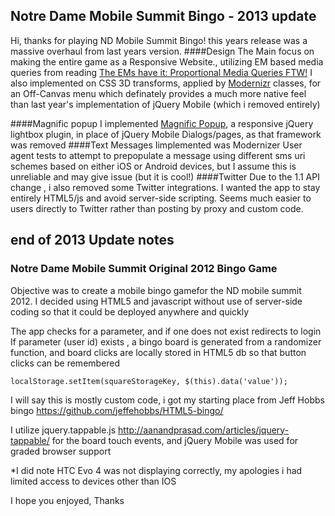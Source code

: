 ## Notre Dame Mobile Summit Bingo - 2013 update
Hi, thanks for playing ND Mobile Summit Bingo! this years release was a massive overhaul from last years version.
####Design
The Main focus on making the entire game as a Responsive Website., utilizing EM based media queries from reading [The EMs have it: Proportional Media Queries FTW!](http://blog.cloudfour.com/the-ems-have-it-proportional-media-queries-ftw/ "Title")
I also implemented on CSS 3D transforms, applied by [Modernizr](http://modernizr.com, "Title") classes, for an Off-Canvas menu which definately provides a much more native feel than last year's implementation of jQuery Mobile (which i removed entirely)

####Magnific popup
I implemented [Magnific Popup](http://dimsemenov.com/plugins/magnific-popup/, "Title"), a responsive jQuery lightbox plugin, in place of jQuery Mobile Dialogs/pages, as that framework was removed
####Text Messages
Iimplemented was Modernizer User agent tests to attempt to prepopulate a message using different sms uri schemes based on either iOS or Android devices, but I assume this is unreliable and may give issue (but it is cool!)
####Twitter
Due to the 1.1 API change , i also removed some Twitter integrations. I wanted the app to stay entirely HTML5/js and avoid server-side scripting. Seems much easier to  users directly to Twitter rather than posting by proxy and custom code.

## end of 2013 Update notes


### Notre Dame Mobile Summit Original 2012 Bingo Game 
Objective was to create a mobile bingo gamefor the ND mobile summit 2012. 
I decided using HTML5 and javascript without use of server-side coding so that it could be deployed anywhere and quickly

The app checks for a parameter, and if one does not exist redirects to login
If parameter (user id) exists , a bingo board is generated from a randomizer function, and board clicks are locally stored in HTML5 db so that button clicks can be remembered
```JS
localStorage.setItem(squareStorageKey, $(this).data('value'));
```
I will say this is mostly custom code, i got my starting place from Jeff Hobbs bingo <https://github.com/jeffehobbs/HTML5-bingo/>

I utilize jquery.tappable.js <http://aanandprasad.com/articles/jquery-tappable/> for the board touch events,
and jQuery Mobile was used for graded browser support

*I did note HTC Evo 4 was not displaying correctly, my apologies i had limited access to devices other than IOS

I hope you enjoyed, Thanks
